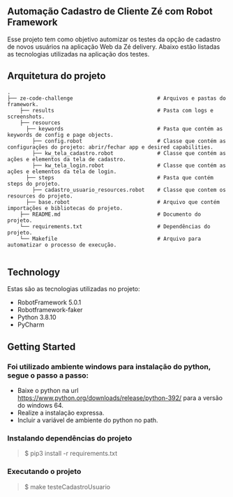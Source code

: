 
## Automação Cadastro de Cliente Zé com Robot Framework

Esse projeto tem como objetivo automizar os testes da opção de cadastro de novos usuários na aplicação Web da Zé 
delivery.  Abaixo estão listadas as tecnologias utilizadas na aplicação dos testes.
## Arquitetura do projeto
```
.
├── ze-code-challenge                           # Arquivos e pastas do framework.                       
    ├── results                                 # Pasta com logs e screenshots.
    ├── resources                    
      ├── keywords                              # Pasta que contém as keywords de config e page objects.
        ├── config.robot                        # Classe que contém as configurações do projeto: abrir/fechar app e desired capabilities.
        ├── kw_tela_cadastro.robot              # Classe que contém as ações e elementos da tela de cadastro.
        ├── kw_tela_login.robot                 # Classe que contém as ações e elementos da tela de login.
      ├── steps                                 # Pasta que contém steps do projeto.
        ├── cadastro_usuario_resources.robot    # Classe que contem os resources do projeto.
      ├── base.robot                            # Arquivo que contém importações e bibliotecas do projeto.
    ├── README.md                               # Documento do projeto.
    └── requirements.txt                        # Dependências do projeto.
    └── Makefile                                # Arquivo para automatizar o processo de execução.
    
```
## Technology

Estas são as tecnologias utilizadas no projeto:
  * RobotFramework 5.0.1
  * Robotframework-faker
  * Python 3.8.10
  * PyCharm


## Getting Started

### Foi utilizado ambiente windows para instalação do python, segue o passo a passo:

* Baixe o python na url https://www.python.org/downloads/release/python-392/ para a versão do windows 64.
* Realize a instalação expressa.
* Incluir a variável de ambiente do python no path.

### Instalando dependências do projeto

>    $ pip3 install -r requirements.txt


### Executando o projeto

>    $ make testeCadastroUsuario



